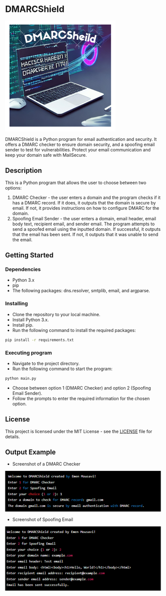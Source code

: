 # DMARCShield
![Logo](https://github.com/emenmousavi/DMARCShield/blob/main/logo.png)

DMARCShield is a Python program for email authentication and security. It offers a DMARC checker to ensure domain security, and a spoofing email sender to test for vulnerabilities. Protect your email communication and keep your domain safe with MailSecure.


## Description
This is a Python program that allows the user to choose between two options:

1. DMARC Checker - the user enters a domain and the program checks if it has a DMARC record. If it does, it outputs that the domain is secure by email. If not, it provides instructions on how to configure DMARC for the domain.
2. Spoofing Email Sender - the user enters a domain, email header, email body text, recipient email, and sender email. The program attempts to send a spoofed email using the inputted domain. If successful, it outputs that the email has been sent. If not, it outputs that it was unable to send the email.


## Getting Started
### Dependencies
- Python 3.x
- pip
- The following packages: dns.resolver, smtplib, email, and argparse.


### Installing
- Clone the repository to your local machine.
- Install Python 3.x.
- Install pip.
- Run the following command to install the required packages:
```sh
pip install -r requirements.txt
```

### Executing program
- Navigate to the project directory.
- Run the following command to start the program:
```sh
python main.py
```
- Choose between option 1 (DMARC Checker) and option 2 (Spoofing Email Sender).
- Follow the prompts to enter the required information for the chosen option.

## License
This project is licensed under the MIT License - see the [LICENSE](https://github.com/emenmousavi/DMARCShield/blob/main/LICENSE) file for details.

## Output Example
- Screenshot of a DMARC Checker

![Screenshot of a DMARC Checker](https://github.com/emenmousavi/DMARCShield/blob/main/1.png)


- Screenshot of Spoofing Email

![Screenshot of Spoofing Email](https://github.com/emenmousavi/DMARCShield/blob/main/2.png)
